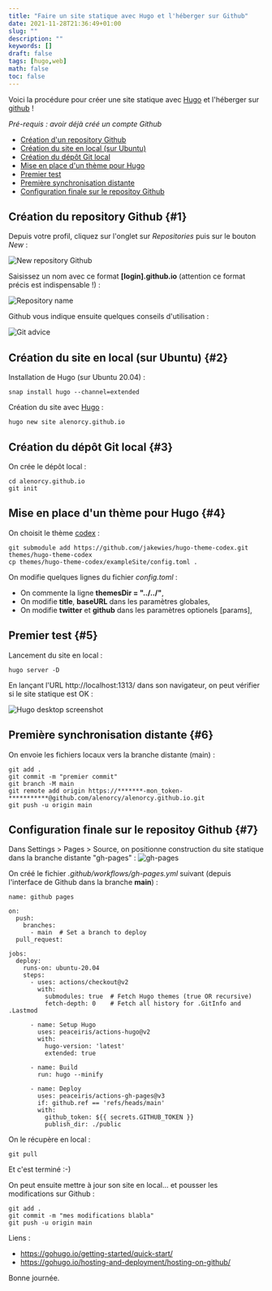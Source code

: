 ```yaml
---
title: "Faire un site statique avec Hugo et l'héberger sur Github"
date: 2021-11-28T21:36:49+01:00
slug: ""
description: ""
keywords: []
draft: false 
tags: [hugo,web]
math: false
toc: false
---
```

Voici la procédure pour créer une site statique avec [Hugo](https://gohugo.io/) et l'héberger sur [github](https://github.com) !

_Pré-requis : avoir déjà créé un compte Github_

  * [Création d'un repository Github](#1)
  * [Création du site en local (sur Ubuntu)](#2)
  * [Création du dépôt Git local](#3)
  * [Mise en place d'un thème pour Hugo](#4)
  * [Premier test](#5)
  * [Première synchronisation distante](#6)
  * [Configuration finale sur le repositoy Github](#7)

## Création du repository Github {#1}

Depuis votre profil, cliquez sur l'onglet sur _Repositories_ puis sur le bouton _New_ : 

![New repository Github](/images/Selection_516.png)

Saisissez un nom avec ce format **[login].github.io** (attention ce format précis est indispensable !) :

![Repository name](/images/Selection_518.png)

Github vous indique ensuite quelques conseils d'utilisation :

![Git advice](/images/Selection_471.png)


## Création du site en local (sur Ubuntu) {#2}

Installation de Hugo (sur Ubuntu 20.04) :
```
snap install hugo --channel=extended
```

Création du site avec [Hugo](https://gohugo.io/) :
```
hugo new site alenorcy.github.io
```

## Création du dépôt Git local {#3}

On crée le dépôt local :
```
cd alenorcy.github.io
git init
```

## Mise en place d'un thème pour Hugo {#4}

On choisit le thème [codex](https://github.com/jakewies/hugo-theme-codex) :
```
git submodule add https://github.com/jakewies/hugo-theme-codex.git themes/hugo-theme-codex
cp themes/hugo-theme-codex/exampleSite/config.toml .
```

On modifie quelques lignes du fichier _config.toml_ :
  * On commente la ligne **themesDir = "../../"**,
  * On modifie **title**, **baseURL** dans les paramètres globales,
  * On modifie **twitter** et **github** dans les paramètres optionels [params],

## Premier test {#5}

Lancement du site en local :
```
hugo server -D
```

En lançant l'URL http://localhost:1313/ dans son navigateur, on peut vérifier si le site statique est OK :

![Hugo desktop screenshot](/images/screenshot-hugo.png)

## Première synchronisation distante {#6}

On envoie les fichiers locaux vers la branche distante (main) :
```
git add .
git commit -m "premier commit"
git branch -M main
git remote add origin https://*******-mon_token-***********@github.com/alenorcy/alenorcy.github.io.git
git push -u origin main
```

## Configuration finale sur le repositoy Github {#7}

Dans Settings > Pages > Source, on positionne construction du site statique dans la branche distante "gh-pages" :
![gh-pages](/images/Selection_517.png)


On créé le fichier _.github/workflows/gh-pages.yml_ suivant (depuis l'interface de Github dans la branche **main**) :
```
name: github pages

on:
  push:
    branches:
      - main  # Set a branch to deploy
  pull_request:

jobs:
  deploy:
    runs-on: ubuntu-20.04
    steps:
      - uses: actions/checkout@v2
        with:
          submodules: true  # Fetch Hugo themes (true OR recursive)
          fetch-depth: 0    # Fetch all history for .GitInfo and .Lastmod

      - name: Setup Hugo
        uses: peaceiris/actions-hugo@v2
        with:
          hugo-version: 'latest'
          extended: true

      - name: Build
        run: hugo --minify

      - name: Deploy
        uses: peaceiris/actions-gh-pages@v3
        if: github.ref == 'refs/heads/main'
        with:
          github_token: ${{ secrets.GITHUB_TOKEN }}
          publish_dir: ./public
```

On le récupère en local :
```
git pull
```

Et c'est terminé :-)

On peut ensuite mettre à jour son site en local... et pousser les modifications sur Github :

```
git add .
git commit -m "mes modifications blabla"
git push -u origin main
```

Liens : 
  * https://gohugo.io/getting-started/quick-start/
  * https://gohugo.io/hosting-and-deployment/hosting-on-github/

Bonne journée.
